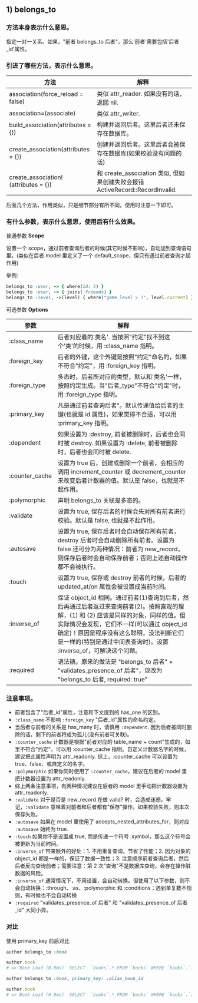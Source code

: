 ## 1) belongs_to

### 方法本身表示什么意思。

指定一对一关系。如果，"前者 belongs_to 后者"，那么'前者'需要包括'后者_id'属性。

### 引进了哪些方法，表示什么意思。

| 方法 | 解释 |
| -- | -- |
| association(force_reload = false) | 类似 attr_reader. 如果没有的话，返回 nil. |
| association=(associate) | 类似 attr_writer. |
| build_association(attributes = {}) | 构建并返回后者。这里后者还未保存在数据库。|
| create_association(attributes = {}) | 创建并返回后者。这里后者会被保存在数据库(如果校验没有问题的话) |
| create_association!(attributes = {}) | 和 create_association 类似, 但如果创建失败会报错 ActiveRecord::RecordInvalid. |

后面几个方法，作用类似，只是细节部分有所不同，使用时注意一下即可。

### 有什么参数，表示什么意思，使用后有什么效果。

普通参数 **Scope**

设置一个 scope，通过前者查询后者的时候(其它时候不影响)，自动加到查询语句里。(类似在后者 model 里定义了一个 default_scope，但只有通过前者查询才起作用)

举例:

```ruby
belongs_to :user, -> { where(id: 2) }
belongs_to :user, -> { joins(:friends) }
belongs_to :level, ->(level) { where("game_level > ?", level.current) }
```

可选参数 **Options**

| 参数 | 解释 |
| -- | -- |
| :class_name | 后者对应着的'类名'. 当按照"约定"找不到这个'类'的时候，用 :class_name 指明。|
| :foreign_key | 后者的外键，这个外键是按照"约定"命名的，如果不符合"约定"，用 :foreign_key 指明。|
| :foreign_type | 多态时，后者所对应的类型，默认和'类名'一样，按照约定生成。当"后者_type"不符合"约定"时，用 :foreign_type 指明。|
| :primary_key | 凡是通过前者查询后者"。默认传递值给后者的主键(也就是 id 属性)，如果觉得不合适，可以用 :primary_key 指明。|
| :dependent | 如果设置为 :destroy, 前者被删除时，后者也会同时被 destroy. 如果设置为 :delete, 前者被删除时，后者也会同时被 delete. |
| :counter_cache | 设置为 true 后，创建或删除一个前者，会相应的调用 increment_counter 或 decrement_counter 来改变后者计数器的值。默认是 false，也就是不起作用。|
| :polymorphic | 声明 belongs_to 关联是多态的。|
| :validate | 设置为 true, 保存后者的时候会先对所有前者进行校验。默认是 false, 也就是不起作用。|
| :autosave | 设置为 true, 保存后者时会自动保存所有前者，destroy 后者时会自动删除所有前者。设置为 false 还可分为两种情况：前者为 new_record，则保存后者时会自动保存前者；否则上述自动操作都不会被执行。|
| :touch | 设置为 true, 保存或 destroy 前者的时候，后者的 updated_at/on 属性会被设置成当前时间。|
| :inverse_of | 保证 object_id 相同。通过前者(1)查询到后者，然后再通过后者返过来查询前者(2)。按照直观的理解，(1) 和 (2) 应该是同样的对象，同样的值。但实际情况会发现，它们不一样(可以通过 object_id 确定)！原因是程序没有这么聪明，没法判断它们是一样的(特别是通过中间表查询时)。设置 :inverse_of，可解决这个问题。|
| :required | 语法糖。原来的做法是 "belongs_to 后者" + "validates_presence_of 后者"，现改为 "belongs_to 后者, required: true"|

### 注意事项。

- 前者包含了"后者_id"属性，注意和下文提到的 has_one 的区别。
- `:class_name` 不影响 `:foreign_key` "后者_id"属性的命名约定。
- 当后者与前者的关系是 has_many 时，请慎用 `:dependent`. 因为后者被同时删除的话，剩下的前者将成为孤儿(没有前者可关联)。
- `:counter_cache` 计数器是根据"前者对应的 table_name + count"生成的，如里不符合"约定"，可以用 :counter_cache 指明。自定义计数器名字的时候，建议把此属性声明为 attr_readonly. 综上，:counter_cache 可以设置为 true、false、或自定义的名字。
- `:polymorphic` 如果你同时使用了 `:counter_cache`，建议在后者的 model 里把计数器设置为 attr_readonly.
- 综上两条注意事项，有两种情况建议在后者的 model 里手动把计数器设置为 attr_readonly.
- `:validate` 对于是否是 new_record 在做 valid? 时，会造成迷惑。牢记，`:validate` 意味着对前者和后者都有"保存"操作。如果校验失败，则本次保存失败。
- `:autosave` 如果在 model 里使用了 accepts_nested_attributes_for，则对应 `:autosave` 始终为 true.
- `:touch` 如果你不是设置成 true, 而是传递一个符号 :symbol，那么这个符号会被更新为当前时间。
- `:inverse_of` 带来额外的好处：1. 不用重复查询，节省了性能；2. 因为对象的 object_id 都是一样的，保证了数据一致性；3. 注意顺序前者查询后者，然后后者反向查询前者；需要注意：第 2 次"查询"不是数据库查询，会存在操作脏数据的风险。
- `:inverse_of` 通常情况下，不用设置，会自动转换。但使用了以下参数，则不会自动转换：:through、:as、:polymorphic 和 :conditions；遇到单复数不规则，有时候也不会自动转换
- `:required` "validates_presence_of 后者" 和 "validates_presence_of 后者_id" 大同小异。

### 对比

使用 primary_key 前后对比

```ruby
author belongs_to :book

author.book
# => Book Load (0.8ms)  SELECT  `books`.* FROM `books` WHERE `books`.`id` = author.id LIMIT 1

author belongs_to :book, primary_key: :alias_book_id

author.book
# => Book Load (0.8ms)  SELECT  `books`.* FROM `books` WHERE `books`.`alias_book_id` = author.id LIMIT 1
```
